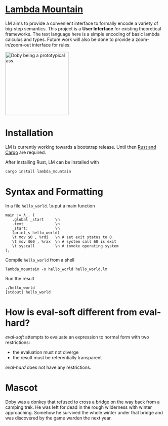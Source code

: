 # [Lambda Mountain](https://github.com/andrew-johnson-4/-/wiki)

LM aims to provide a convenient interface to formally encode a variety of big-step semantics.
This project is a **User Inferface** for existing theoretical frameworks.
The text language here is a simple encoding of basic lambda calculus and types.
Future work will also be done to provide a zoom-in/zoom-out interface for rules.

<img src="https://raw.githubusercontent.com/andrew-johnson-4/-/main/DOBY.jpg" height=200 title="Doby being a prototypical ass.">

# Installation

LM is currently working towards a bootstrap release.
Until then [Rust and Cargo](https://doc.rust-lang.org/cargo/getting-started/installation.html) are required.

After installing Rust, LM can be installed with

```bash
cargo install lambda_mountain
```

# Syntax and Formatting

In a file `hello_world.lm` put a main function

```
main := λ_. (
   .global _start     \n
   .text              \n
   _start:            \n
   (print_s hello_world)
   \t mov $0 , %rdi   \n # set exit status to 0
   \t mov $60 , %rax  \n # system call 60 is exit
   \t syscall         \n # invoke operating system
);
```

Compile `hello_world` from a shell

```
lambda_mountain -o hello_world hello_world.lm
```

Run the result

```
./hello_world
[stdout] hello_world
```

# How is eval-soft different from eval-hard?

_eval-soft_ attempts to evaluate an expression to normal form with two restrictions:
* the evaluation must not diverge
* the result must be referentially transparent

_eval-hard_ does not have any restrictions.

# Mascot

Doby was a donkey that refused to cross a bridge on the way back from a camping trek.
He was left for dead in the rough wilderness with winter approaching.
Somehow he survived the whole winter under that bridge and was discovered by the game warden the next year.
